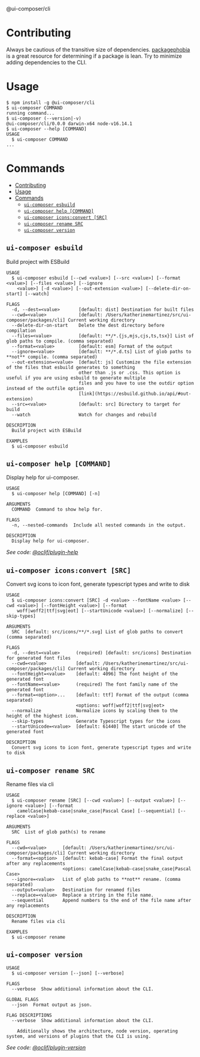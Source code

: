 @ui-composer/cli

# Contributing
Always be cautious of the transitive size of dependencies. [packagephobia](https://packagephobia.com/) is a great resource for determining if a package is lean. Try to minimize adding dependencies to the CLI.

# Usage
<!-- usage -->
```sh-session
$ npm install -g @ui-composer/cli
$ ui-composer COMMAND
running command...
$ ui-composer (--version|-v)
@ui-composer/cli/0.0.0 darwin-x64 node-v16.14.1
$ ui-composer --help [COMMAND]
USAGE
  $ ui-composer COMMAND
...
```
<!-- usagestop -->
# Commands
<!-- commands -->
- [Contributing](#contributing)
- [Usage](#usage)
- [Commands](#commands)
  - [`ui-composer esbuild`](#ui-composer-esbuild)
  - [`ui-composer help [COMMAND]`](#ui-composer-help-command)
  - [`ui-composer icons:convert [SRC]`](#ui-composer-iconsconvert-src)
  - [`ui-composer rename SRC`](#ui-composer-rename-src)
  - [`ui-composer version`](#ui-composer-version)

## `ui-composer esbuild`

Build project with ESBuild

```
USAGE
  $ ui-composer esbuild [--cwd <value>] [--src <value>] [--format <value>] [--files <value>] [--ignore
    <value>] [-d <value>] [--out-extension <value>] [--delete-dir-on-start] [--watch]

FLAGS
  -d, --dest=<value>       [default: dist] Destination for built files
  --cwd=<value>            [default: /Users/katherinemartinez/src/ui-composer/packages/cli] Current working directory
  --delete-dir-on-start    Delete the dest directory before compilation
  --files=<value>          [default: **/*.{js,mjs,cjs,ts,tsx}] List of glob paths to compile. (comma separated)
  --format=<value>         [default: esm] Format of the output
  --ignore=<value>         [default: **/*.d.ts] List of glob paths to **not** compile. (comma separated)
  --out-extension=<value>  [default: js] Customize the file extension of the files that esbuild generates to something
                           other than .js or .css. This option is useful if you are using esbuild to generate multiple
                           files and you have to use the outdir option instead of the outfile option
                           [link](https://esbuild.github.io/api/#out-extension)
  --src=<value>            [default: src] Directory to target for build
  --watch                  Watch for changes and rebuild

DESCRIPTION
  Build project with ESBuild

EXAMPLES
  $ ui-composer esbuild
```

## `ui-composer help [COMMAND]`

Display help for ui-composer.

```
USAGE
  $ ui-composer help [COMMAND] [-n]

ARGUMENTS
  COMMAND  Command to show help for.

FLAGS
  -n, --nested-commands  Include all nested commands in the output.

DESCRIPTION
  Display help for ui-composer.
```

_See code: [@oclif/plugin-help](https://github.com/oclif/plugin-help/blob/v5.1.12/src/commands/help.ts)_

## `ui-composer icons:convert [SRC]`

Convert svg icons to icon font, generate typescript types and write to disk

```
USAGE
  $ ui-composer icons:convert [SRC] -d <value> --fontName <value> [--cwd <value>] [--fontHeight <value>] [--format
    woff|woff2|ttf|svg|eot] [--startUnicode <value>] [--normalize] [--skip-types]

ARGUMENTS
  SRC  [default: src/icons/**/*.svg] List of glob paths to convert (comma separated)

FLAGS
  -d, --dest=<value>      (required) [default: src/icons] Destination for generated font files
  --cwd=<value>           [default: /Users/katherinemartinez/src/ui-composer/packages/cli] Current working directory
  --fontHeight=<value>    [default: 4096] The font height of the generated font
  --fontName=<value>      (required) The font family name of the generated font
  --format=<option>...    [default: ttf] Format of the output (comma separated)
                          <options: woff|woff2|ttf|svg|eot>
  --normalize             Normalize icons by scaling them to the height of the highest icon.
  --skip-types            Generate Typescript types for the icons
  --startUnicode=<value>  [default: 61440] The start unicode of the generated font

DESCRIPTION
  Convert svg icons to icon font, generate typescript types and write to disk
```

## `ui-composer rename SRC`

Rename files via cli

```
USAGE
  $ ui-composer rename [SRC] [--cwd <value>] [--output <value>] [--ignore <value>] [--format
    camelCase|kebab-case|snake_case|Pascal Case] [--sequential] [--replace <value>]

ARGUMENTS
  SRC  List of glob path(s) to rename

FLAGS
  --cwd=<value>      [default: /Users/katherinemartinez/src/ui-composer/packages/cli] Current working directory
  --format=<option>  [default: kebab-case] Format the final output after any replacements
                     <options: camelCase|kebab-case|snake_case|Pascal Case>
  --ignore=<value>   List of glob paths to **not** rename. (comma separated)
  --output=<value>   Destination for renamed files
  --replace=<value>  Replace a string in the file name.
  --sequential       Append numbers to the end of the file name after any replacements

DESCRIPTION
  Rename files via cli

EXAMPLES
  $ ui-composer rename
```

## `ui-composer version`

```
USAGE
  $ ui-composer version [--json] [--verbose]

FLAGS
  --verbose  Show additional information about the CLI.

GLOBAL FLAGS
  --json  Format output as json.

FLAG DESCRIPTIONS
  --verbose  Show additional information about the CLI.

    Additionally shows the architecture, node version, operating system, and versions of plugins that the CLI is using.
```

_See code: [@oclif/plugin-version](https://github.com/oclif/plugin-version/blob/v1.1.1/src/commands/version.ts)_
<!-- commandsstop -->
